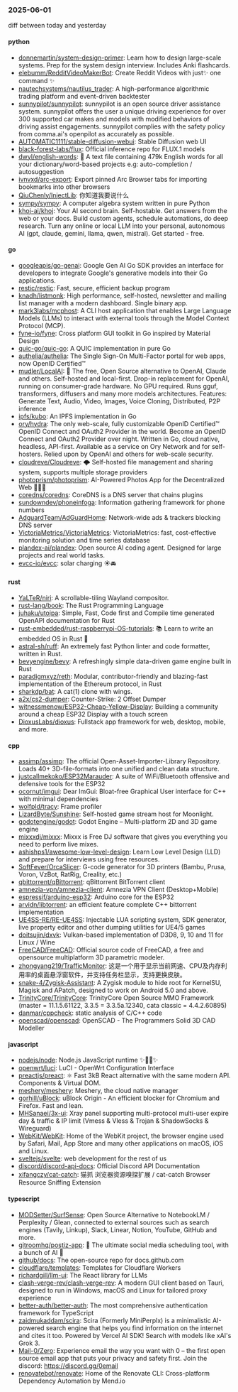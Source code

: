 ### 2025-06-01
diff between today and yesterday

#### python
* [donnemartin/system-design-primer](https://github.com/donnemartin/system-design-primer): Learn how to design large-scale systems. Prep for the system design interview. Includes Anki flashcards.
* [elebumm/RedditVideoMakerBot](https://github.com/elebumm/RedditVideoMakerBot): Create Reddit Videos with just✨ one command ✨
* [nautechsystems/nautilus_trader](https://github.com/nautechsystems/nautilus_trader): A high-performance algorithmic trading platform and event-driven backtester
* [sunnypilot/sunnypilot](https://github.com/sunnypilot/sunnypilot): sunnypilot is an open source driver assistance system. sunnypilot offers the user a unique driving experience for over 300 supported car makes and models with modified behaviors of driving assist engagements. sunnypilot complies with the safety policy from comma.ai's openpilot as accurately as possible.
* [AUTOMATIC1111/stable-diffusion-webui](https://github.com/AUTOMATIC1111/stable-diffusion-webui): Stable Diffusion web UI
* [black-forest-labs/flux](https://github.com/black-forest-labs/flux): Official inference repo for FLUX.1 models
* [dwyl/english-words](https://github.com/dwyl/english-words): 📝 A text file containing 479k English words for all your dictionary/word-based projects e.g: auto-completion / autosuggestion
* [ivnvxd/arc-export](https://github.com/ivnvxd/arc-export): Export pinned Arc Browser tabs for importing bookmarks into other browsers
* [QiuChenly/InjectLib](https://github.com/QiuChenly/InjectLib): 你知道我要说什么
* [sympy/sympy](https://github.com/sympy/sympy): A computer algebra system written in pure Python
* [khoj-ai/khoj](https://github.com/khoj-ai/khoj): Your AI second brain. Self-hostable. Get answers from the web or your docs. Build custom agents, schedule automations, do deep research. Turn any online or local LLM into your personal, autonomous AI (gpt, claude, gemini, llama, qwen, mistral). Get started - free.

#### go
* [googleapis/go-genai](https://github.com/googleapis/go-genai): Google Gen AI Go SDK provides an interface for developers to integrate Google's generative models into their Go applications.
* [restic/restic](https://github.com/restic/restic): Fast, secure, efficient backup program
* [knadh/listmonk](https://github.com/knadh/listmonk): High performance, self-hosted, newsletter and mailing list manager with a modern dashboard. Single binary app.
* [mark3labs/mcphost](https://github.com/mark3labs/mcphost): A CLI host application that enables Large Language Models (LLMs) to interact with external tools through the Model Context Protocol (MCP).
* [fyne-io/fyne](https://github.com/fyne-io/fyne): Cross platform GUI toolkit in Go inspired by Material Design
* [quic-go/quic-go](https://github.com/quic-go/quic-go): A QUIC implementation in pure Go
* [authelia/authelia](https://github.com/authelia/authelia): The Single Sign-On Multi-Factor portal for web apps, now OpenID Certified™
* [mudler/LocalAI](https://github.com/mudler/LocalAI): 🤖 The free, Open Source alternative to OpenAI, Claude and others. Self-hosted and local-first. Drop-in replacement for OpenAI, running on consumer-grade hardware. No GPU required. Runs gguf, transformers, diffusers and many more models architectures. Features: Generate Text, Audio, Video, Images, Voice Cloning, Distributed, P2P inference
* [ipfs/kubo](https://github.com/ipfs/kubo): An IPFS implementation in Go
* [ory/hydra](https://github.com/ory/hydra): The only web-scale, fully customizable OpenID Certified™ OpenID Connect and OAuth2 Provider in the world. Become an OpenID Connect and OAuth2 Provider over night. Written in Go, cloud native, headless, API-first. Available as a service on Ory Network and for self-hosters. Relied upon by OpenAI and others for web-scale security.
* [cloudreve/Cloudreve](https://github.com/cloudreve/Cloudreve): 🌩 Self-hosted file management and sharing system, supports multiple storage providers
* [photoprism/photoprism](https://github.com/photoprism/photoprism): AI-Powered Photos App for the Decentralized Web 🌈💎✨
* [coredns/coredns](https://github.com/coredns/coredns): CoreDNS is a DNS server that chains plugins
* [sundowndev/phoneinfoga](https://github.com/sundowndev/phoneinfoga): Information gathering framework for phone numbers
* [AdguardTeam/AdGuardHome](https://github.com/AdguardTeam/AdGuardHome): Network-wide ads & trackers blocking DNS server
* [VictoriaMetrics/VictoriaMetrics](https://github.com/VictoriaMetrics/VictoriaMetrics): VictoriaMetrics: fast, cost-effective monitoring solution and time series database
* [plandex-ai/plandex](https://github.com/plandex-ai/plandex): Open source AI coding agent. Designed for large projects and real world tasks.
* [evcc-io/evcc](https://github.com/evcc-io/evcc): solar charging ☀️🚘

#### rust
* [YaLTeR/niri](https://github.com/YaLTeR/niri): A scrollable-tiling Wayland compositor.
* [rust-lang/book](https://github.com/rust-lang/book): The Rust Programming Language
* [juhaku/utoipa](https://github.com/juhaku/utoipa): Simple, Fast, Code first and Compile time generated OpenAPI documentation for Rust
* [rust-embedded/rust-raspberrypi-OS-tutorials](https://github.com/rust-embedded/rust-raspberrypi-OS-tutorials): 📚 Learn to write an embedded OS in Rust 🦀
* [astral-sh/ruff](https://github.com/astral-sh/ruff): An extremely fast Python linter and code formatter, written in Rust.
* [bevyengine/bevy](https://github.com/bevyengine/bevy): A refreshingly simple data-driven game engine built in Rust
* [paradigmxyz/reth](https://github.com/paradigmxyz/reth): Modular, contributor-friendly and blazing-fast implementation of the Ethereum protocol, in Rust
* [sharkdp/bat](https://github.com/sharkdp/bat): A cat(1) clone with wings.
* [a2x/cs2-dumper](https://github.com/a2x/cs2-dumper): Counter-Strike: 2 Offset Dumper
* [witnessmenow/ESP32-Cheap-Yellow-Display](https://github.com/witnessmenow/ESP32-Cheap-Yellow-Display): Building a community around a cheap ESP32 Display with a touch screen
* [DioxusLabs/dioxus](https://github.com/DioxusLabs/dioxus): Fullstack app framework for web, desktop, mobile, and more.

#### cpp
* [assimp/assimp](https://github.com/assimp/assimp): The official Open-Asset-Importer-Library Repository. Loads 40+ 3D-file-formats into one unified and clean data structure.
* [justcallmekoko/ESP32Marauder](https://github.com/justcallmekoko/ESP32Marauder): A suite of WiFi/Bluetooth offensive and defensive tools for the ESP32
* [ocornut/imgui](https://github.com/ocornut/imgui): Dear ImGui: Bloat-free Graphical User interface for C++ with minimal dependencies
* [wolfpld/tracy](https://github.com/wolfpld/tracy): Frame profiler
* [LizardByte/Sunshine](https://github.com/LizardByte/Sunshine): Self-hosted game stream host for Moonlight.
* [godotengine/godot](https://github.com/godotengine/godot): Godot Engine – Multi-platform 2D and 3D game engine
* [mixxxdj/mixxx](https://github.com/mixxxdj/mixxx): Mixxx is Free DJ software that gives you everything you need to perform live mixes.
* [ashishps1/awesome-low-level-design](https://github.com/ashishps1/awesome-low-level-design): Learn Low Level Design (LLD) and prepare for interviews using free resources.
* [SoftFever/OrcaSlicer](https://github.com/SoftFever/OrcaSlicer): G-code generator for 3D printers (Bambu, Prusa, Voron, VzBot, RatRig, Creality, etc.)
* [qbittorrent/qBittorrent](https://github.com/qbittorrent/qBittorrent): qBittorrent BitTorrent client
* [amnezia-vpn/amnezia-client](https://github.com/amnezia-vpn/amnezia-client): Amnezia VPN Client (Desktop+Mobile)
* [espressif/arduino-esp32](https://github.com/espressif/arduino-esp32): Arduino core for the ESP32
* [arvidn/libtorrent](https://github.com/arvidn/libtorrent): an efficient feature complete C++ bittorrent implementation
* [UE4SS-RE/RE-UE4SS](https://github.com/UE4SS-RE/RE-UE4SS): Injectable LUA scripting system, SDK generator, live property editor and other dumping utilities for UE4/5 games
* [doitsujin/dxvk](https://github.com/doitsujin/dxvk): Vulkan-based implementation of D3D8, 9, 10 and 11 for Linux / Wine
* [FreeCAD/FreeCAD](https://github.com/FreeCAD/FreeCAD): Official source code of FreeCAD, a free and opensource multiplatform 3D parametric modeler.
* [zhongyang219/TrafficMonitor](https://github.com/zhongyang219/TrafficMonitor): 这是一个用于显示当前网速、CPU及内存利用率的桌面悬浮窗软件，并支持任务栏显示，支持更换皮肤。
* [snake-4/Zygisk-Assistant](https://github.com/snake-4/Zygisk-Assistant): A Zygisk module to hide root for KernelSU, Magisk and APatch, designed to work on Android 5.0 and above.
* [TrinityCore/TrinityCore](https://github.com/TrinityCore/TrinityCore): TrinityCore Open Source MMO Framework (master = 11.1.5.61122, 3.3.5 = 3.3.5a.12340, cata classic = 4.4.2.60895)
* [danmar/cppcheck](https://github.com/danmar/cppcheck): static analysis of C/C++ code
* [openscad/openscad](https://github.com/openscad/openscad): OpenSCAD - The Programmers Solid 3D CAD Modeller

#### javascript
* [nodejs/node](https://github.com/nodejs/node): Node.js JavaScript runtime ✨🐢🚀✨
* [openwrt/luci](https://github.com/openwrt/luci): LuCI - OpenWrt Configuration Interface
* [preactjs/preact](https://github.com/preactjs/preact): ⚛️ Fast 3kB React alternative with the same modern API. Components & Virtual DOM.
* [meshery/meshery](https://github.com/meshery/meshery): Meshery, the cloud native manager
* [gorhill/uBlock](https://github.com/gorhill/uBlock): uBlock Origin - An efficient blocker for Chromium and Firefox. Fast and lean.
* [MHSanaei/3x-ui](https://github.com/MHSanaei/3x-ui): Xray panel supporting multi-protocol multi-user expire day & traffic & IP limit (Vmess & Vless & Trojan & ShadowSocks & Wireguard)
* [WebKit/WebKit](https://github.com/WebKit/WebKit): Home of the WebKit project, the browser engine used by Safari, Mail, App Store and many other applications on macOS, iOS and Linux.
* [sveltejs/svelte](https://github.com/sveltejs/svelte): web development for the rest of us
* [discord/discord-api-docs](https://github.com/discord/discord-api-docs): Official Discord API Documentation
* [xifangczy/cat-catch](https://github.com/xifangczy/cat-catch): 猫抓 浏览器资源嗅探扩展 / cat-catch Browser Resource Sniffing Extension

#### typescript
* [MODSetter/SurfSense](https://github.com/MODSetter/SurfSense): Open Source Alternative to NotebookLM / Perplexity / Glean, connected to external sources such as search engines (Tavily, Linkup), Slack, Linear, Notion, YouTube, GitHub and more.
* [gitroomhq/postiz-app](https://github.com/gitroomhq/postiz-app): 📨 The ultimate social media scheduling tool, with a bunch of AI 🤖
* [github/docs](https://github.com/github/docs): The open-source repo for docs.github.com
* [cloudflare/templates](https://github.com/cloudflare/templates): Templates for Cloudflare Workers
* [richardgill/llm-ui](https://github.com/richardgill/llm-ui): The React library for LLMs
* [clash-verge-rev/clash-verge-rev](https://github.com/clash-verge-rev/clash-verge-rev): A modern GUI client based on Tauri, designed to run in Windows, macOS and Linux for tailored proxy experience
* [better-auth/better-auth](https://github.com/better-auth/better-auth): The most comprehensive authentication framework for TypeScript
* [zaidmukaddam/scira](https://github.com/zaidmukaddam/scira): Scira (Formerly MiniPerplx) is a minimalistic AI-powered search engine that helps you find information on the internet and cites it too. Powered by Vercel AI SDK! Search with models like xAI's Grok 3.
* [Mail-0/Zero](https://github.com/Mail-0/Zero): Experience email the way you want with 0 – the first open source email app that puts your privacy and safety first. Join the discord: https://discord.gg/0email
* [renovatebot/renovate](https://github.com/renovatebot/renovate): Home of the Renovate CLI: Cross-platform Dependency Automation by Mend.io
